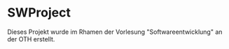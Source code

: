 # SWProject

Dieses Projekt wurde im Rhamen der Vorlesung "Softwareentwicklung" an der OTH erstellt.
